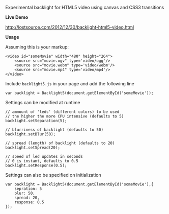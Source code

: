 Experimental backlight for HTML5 video using canvas and CSS3 transitions 

**Live Demo**

<http://lostsource.com/2012/12/30/backlight-html5-video.html>

**Usage**

Assuming this is your markup:

	<video id="someMovie" width="480" height="264">
		<source src="movie.ogv" type='video/ogg'/>
		<source src="movie.webm" type='video/webm'/>
		<source src="movie.mp4" type='video/mp4'/>
	</video>

Include `backlight5.js` in your page and add the following line

    var backlight = Backlight5(document.getElementById('someMovie'));

Settings can be modified at runtime

    // ammount of 'leds' (different colors) to be used
    // the higher the more CPU intensive (defaults to 5)
	backlight.setSeparation(5); 

	// blurriness of backlight (defaults to 50)
	backlight.setBlur(50);

	// spread (length) of backlight (defaults to 20)
	backlight.setSpread(20);

	// speed of led updates in seconds
	// 0 is instant, defaults to 0.5
	backlight.setResponse(0.5);

Settings can also be specified on initialization

    var backlight = Backlight5(document.getElementById('someMovie'),{
    	sepration: 5
    	blur: 50,
    	spread: 20,
    	response: 0.5
    });